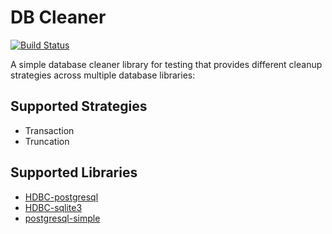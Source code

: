 # DB Cleaner

[![Build Status](https://travis-ci.org/stackbuilders/dbcleaner.svg)](https://travis-ci.org/stackbuilders/dbcleaner)

A simple database cleaner library for testing that provides different cleanup strategies
across multiple database libraries:

## Supported Strategies

* Transaction
* Truncation

## Supported Libraries

* [HDBC-postgresql](http://hackage.haskell.org/package/HDBC-postgresql)
* [HDBC-sqlite3](http://hackage.haskell.org/package/HDBC-sqlite3)
* [postgresql-simple](https://github.com/lpsmith/postgresql-simple)
